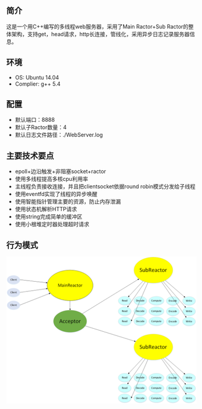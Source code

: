 ## 简介
这是一个用C++编写的多线程web服务器，采用了Main Ractor+Sub Ractor的整体架构，支持get，head请求，http长连接，管线化，采用异步日志记录服务器信息。

## 环境

 - OS: Ubuntu 14.04
 - Complier: g++ 5.4

## 配置
 - 默认端口：8888
 - 默认子Ractor数量：4
 - 默认日志文件路径：./WebServer.log

## 主要技术要点

 - epoll+边沿触发+非阻塞socket+ractor
 - 使用多线程提高多核cpu利用率
 - 主线程负责接收连接，并且把clientsocket依据round robin模式分发给子线程
 - 使用eventfd实现了线程的异步唤醒
 - 使用智能指针管理主要的资源，防止内存泄漏
 - 使用状态机解析HTTP请求
 - 使用string完成简单的缓冲区
 - 使用小根堆定时器处理超时请求

## 行为模式

![Image text](https://github.com/chenlujiu/server/blob/master/model.png)
